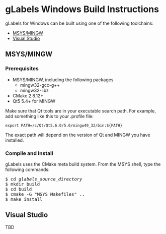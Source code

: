 gLabels Windows Build Instructions
==================================

gLabels for Windows can be built using one of the following toolchains:

- [MSYS/MINGW](#msysmingw)
- [Visual Studio](#visual-studio)


MSYS/MINGW
----------

### Prerequisites

- MSYS/MINGW, including the following packages
  + mingw32-gcc-g++
  + mingw32-libz
- CMake 2.8.12+
- Qt5 5.4+ for MINGW

Make sure that Qt tools are in your executable search path.  For example, add something like this to your .profile file:

```
export PATH=/c/Qt/Qt5.6.0/5.6/mingw49_32/bin:${PATH}
```

The exact path will depend on the version of Qt and MINGW you have installed.


### Compile and Install

gLabels uses the CMake meta build system.  From the MSYS shell, type the following commands:

<pre>
$ cd <i>glabels_source_directory</i>
$ mkdir build
$ cd build
$ cmake -G "MSYS Makefiles" ..
$ make install
</pre>



Visual Studio
-------------

TBD